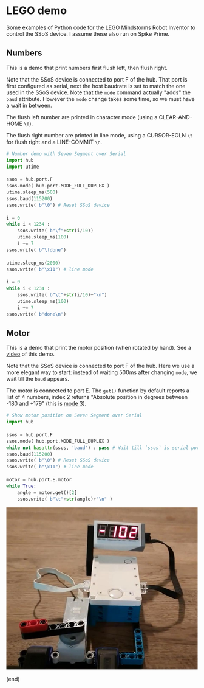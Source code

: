 # LEGO demo

Some examples of Python code for the LEGO Mindstorms Robot Inventor to control the SSoS device.
I assume these also run on Spike Prime.


## Numbers

This is a demo that print numbers first flush left, then flush right.

Note that the SSoS device is connected to port F of the hub.
That port is first configured as serial, next the host baudrate is set to match the one used in the SSoS device.
Note that the `mode` command actually "adds" the `baud` attribute. 
However the `mode` change takes some time, so we must have a wait in between.

The flush left number are printed in character mode (using a CLEAR-AND-HOME `\f`).

The flush right number are printed in line mode, using a CURSOR-EOLN `\t` for flush right and a LINE-COMMIT `\n`.

```python
# Number demo with Seven Segment over Serial
import hub
import utime

ssos = hub.port.F
ssos.mode( hub.port.MODE_FULL_DUPLEX )
utime.sleep_ms(500)
ssos.baud(115200)
ssos.write( b"\0") # Reset SSoS device

i = 0
while i < 1234 :
    ssos.write( b"\f"+str(i/10))
    utime.sleep_ms(100)
    i += 7
ssos.write( b"\fdone")

utime.sleep_ms(2000)
ssos.write( b"\x11") # line mode

i = 0
while i < 1234 :
    ssos.write( b"\t"+str(i/10)+"\n")
    utime.sleep_ms(100)
    i += 7
ssos.write( b"done\n")
```


## Motor

This is a demo that print the motor position (when rotated by hand).
See a [video](https://youtu.be/2fTZVQPiG7E) of this demo.

Note that the SSoS device is connected to port F of the hub.
Here we use a more elegant way to start: 
instead of waiting 500ms after changing `mode`, we wait till the `baud` appears.

The motor is connected to port E.
The `get()` function by default reports a list of 4 numbers, 
index 2 returns "Absolute position in degrees between -180 and +179" 
(this is [mode 3](https://lego.github.io/MINDSTORMS-Robot-Inventor-hub-API/class_motor.html#Motor)).

```python
# Show motor position on Seven Segment over Serial
import hub

ssos = hub.port.F
ssos.mode( hub.port.MODE_FULL_DUPLEX )
while not hasattr(ssos, 'baud') : pass # Wait till `ssos` is serial port
ssos.baud(115200)
ssos.write( b"\0") # Reset SSoS device
ssos.write( b"\x11") # line mode

motor = hub.port.E.motor
while True:
    angle = motor.get()[2]
    ssos.write( b"\t"+str(angle)+"\n" )
```

![motor](motor.jpg)

(end)
